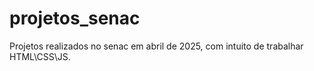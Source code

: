 # projetos_senac
Projetos realizados no senac em abril de 2025, com intuito de trabalhar HTML\CSS\JS.
